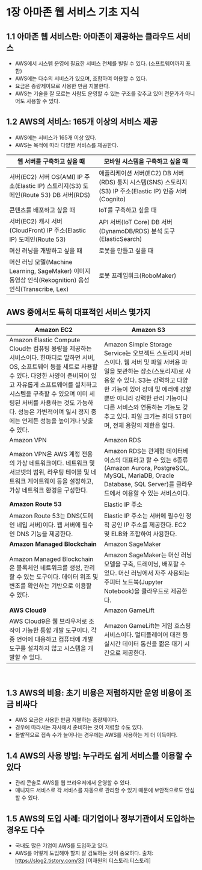# 1장 아마존 웹 서비스 기초 지식
## 1.1 아마존 웹 서비스란: 아마존이 제공하는 클라우드 서비스
- AWS에서 시스템 운영에 필요한 서비스 전체를 빌릴 수 있다. (소프트웨어까지 포함)
- AWS에는 다수의 서비스가 있으며, 조합하여 이용할 수 있다.
- 요금은 종량제이므로 사용한 만큼 지불한다.
- AWS는 기술을 잘 모르는 사람도 운영할 수 있는 구조를 갖추고 있어 전문가가 아니어도 사용할 수 있다.
 
## 1.2 AWS의 서비스: 165개 이상의 서비스 제공
- AWS에는 서비스가 165개 이상 있다.
- AWS는 목적에 따라 다양한 서비스를 제공한다.

| 웹 서버를 구축하고 싶을 때                                                                             | 모바일 시스템을 구축하고 싶을 떄                                                                         |
|--------------------------------------------------------------------------------------------------------|----------------------------------------------------------------------------------------------------------|
| 서버(EC2) 서버 OS(AMI) IP 주소(Elastic IP) 스토리지(S3) 도메인(Route 53) DB 서버(RDS)                  | 애플리케이션 서버(EC2) DB 서버(RDS) 통지 시스템(SNS) 스토리지(S3) IP 주소(Elastic IP) 인증 서버(Cognito) |
| 콘텐츠를 배포하고 싶을 때                                                                              | IoT를 구축하고 싶을 때                                                                                   |
| 서버(EC2) 캐시 서버(CloudFront) IP 주소(Elastic IP) 도메인(Route 53)                                   | API 서버(IoT Core) DB 서버(DynamoDB/RDS) 분석 도구(ElasticSearch)                                        |
| 머신 러닝을 개발하고 싶을 때                                                                           | 로봇을 만들고 싶을 때                                                                                    |
| 머신 러닝 모델(Machine Learning, SageMaker) 이미지 동영상 인식(Rekognition) 음성 인식(Transcribe, Lex) | 로봇 프레임워크(RoboMaker)                                                                               |


## AWS 중에서도 특히 대표적인 서비스 몇가지
| Amazon EC2                                                                                                                                                                                                                                                                                                                                 | Amazon S3                                                                                                                                                                                                                                                                                                                 |
|--------------------------------------------------------------------------------------------------------------------------------------------------------------------------------------------------------------------------------------------------------------------------------------------------------------------------------------------|---------------------------------------------------------------------------------------------------------------------------------------------------------------------------------------------------------------------------------------------------------------------------------------------------------------------------|
| Amazon Elastic Compute Cloud는 컴퓨팅 용량을 제공하는 서비스이다. 한마디로 말하면 서버, OS, 소프트웨어 등을 세트로 사용할 수 있다. 다양한 사양이 준비되어 있고 자유롭게 소프트웨어를 설치하고 시스템을 구축할 수 있으며 이미 세팅된 서버를 사용하는 것도 가능하다. 성능은 가변적이며 일시 정지 중에는 언제든 성능을 높이거나 낮출 수 있다. | Amazon Simple Storage Service는 오브젝트 스토리지 서비스이다. 웹 서버 및 파일 서버용 파일을 보관하는 장소(스토리지)로 사용할 수 있다. S3는 강력하고 다양한 기능이 있어 장애 및 에러에 강할 뿐만 아니라 강력한 관리 기능이나 다른 서비스와 연동하는 기능도 갖추고 있다. 파일 크기는 최대 5TB이며, 전체 용량의 제한은 없다. |
| Amazon VPN                                                                                                                                                                                                                                                                                                                                 | Amazon RDS                                                                                                                                                                                                                                                                                                                |
| Amazon VPN은 AWS 계정 전용의 가상 네트워크이다. 네트워크 및 서브넷의 범위, 라우팅 테이블 및 네트워크 게이트웨이 등을 설정하고, 가상 네트워크 환경을 구성한다.                                                                                                                                                                              | Amazon RDS는 관계형 데이터베이스의 대표라고 할 수 있는 6종류(Amazon Aurora, PostgreSQL, MySQL, MariaDB, Oracle Database, SQL Server)를 클라우드에서 이용할 수 있는 서비스이다.                                                                                                                                            |
| **Amazon Route 53**                                                                                                                                                                                                                                                                                                                            | Elastic IP 주소                                                                                                                                                                                                                                                                                                           |
| Amazon Route 53는 DNS(도메인 네입 서버)이다. 웹 서버에 필수인 DNS 기능을 제공한다.                                                                                                                                                                                                                                                         | Elastic IP 주소는 서버에 필수인 정적 공인 IP 주소를 제공한다. EC2 및 ELB와 조합하여 사용한다.                                                                                                                                                                                                                             |
| **Amazon Managed Blockchain**                                                                                                                                                                                                                                                                                                                  | Amazon SageMaker                                                                                                                                                                                                                                                                                                          |
| Amazon Managed Blockchain은 블록체인 네트워크를 생성, 관리할 수 있는 도구이다. 데이터 위조 및 변조를 확인하는 기반으로 이용할 수 있다.                                                                                                                                                                                                     | Amazon SageMaker는 머신 러닝 모델을 구축, 트레이닝, 배포할 수 있다. 머신 러닝에서 자주 사용되는 주피터 노트북(Jupyter Notebook)을 클라우드로 제공한다.                                                                                                                                                                    |
| **AWS Cloud9**                                                                                                                                                                                                                                                                                                                                 | Amazon GameLift                                                                                                                                                                                                                                                                                                           |
| AWS Cloud9은 웹 브라우저로 조작이 가능한 통합 개발 도구이다. 각종 언어에 대응하고 컴퓨터에 개발 도구를 설치하지 않고 시스템을 개발할 수 있다.                                                                                                                                                                                              |  Amazon GameLift는 게임 호스팅 서비스이다. 멀티플레이어 대전 등 실시간 데이터 통신을 짧은 대기 시간으로 제공한다.                                                                                                                                                                                                         |
 
## 1.3 AWS의 비용: 초기 비용은 저렴하지만 운영 비용이 조금 비싸다
- AWS 요금은 사용한 만큼 지불하는 종량제이다.
- 경우에 따라서는 자사에서 준비하는 것이 저렴할 수도 있다.
- 돌발적으로 접속 수가 늘어나는 경우에는 AWS를 사용하는 게 더 이득이다.
 
## 1.4 AWS의 사용 방법: 누구라도 쉽게 서비스를 이용할 수 있다
- 관리 콘솔로 AWS를 웹 브라우저에서 운영할 수 있다.
- 매니지드 서비스로 각 서비스를 자동으로 관리할 수 있기 때문에 보안적으로도 안심할 수 있다.
 
## 1.5 AWS의 도입 사례: 대기업이나 정부기관에서 도입하는 경우도 다수
- 국내도 많은 기업이 AWS를 도입하고 있다.
- AWS를 어떻게 도입해야 할지 잘 검토하는 것이 중요하다.
출처: https://slog2.tistory.com/33 [이재원의 티스토리:티스토리]
